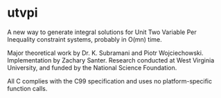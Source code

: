 # utvpi
A new way to generate integral solutions for Unit Two Variable Per Inequality constraint systems, probably in O(mn) time.

Major theoretical work by Dr. K. Subramani and Piotr Wojciechowski. Implementation by Zachary Santer. Research conducted at West Virginia University, and funded by the National Science Foundation.

All C complies with the C99 specification and uses no platform-specific function calls.
